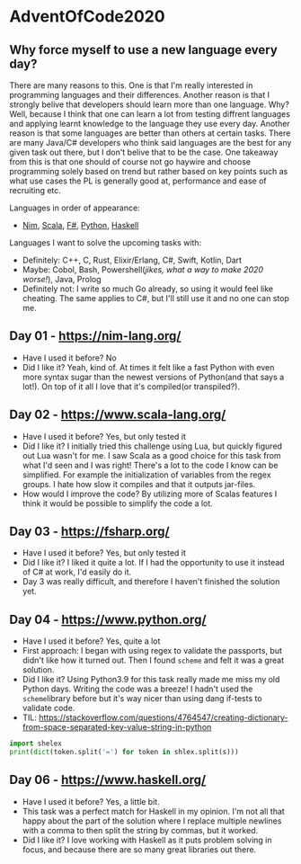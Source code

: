 # AdventOfCode2020
## Why force myself to use a new language every day?
There are many reasons to this. One is that I'm really interested in programming languages and their differences. Another reason is that I strongly belive that developers should learn more than one language. Why? Well, because I think that one can learn a lot from testing diffrent languages and applying learnt knowledge to the language they use every day. Another reason is that some languages are better than others at certain tasks. There are many Java/C# developers who think said languages are the best for any given task out there, but I don't belive that to be the case. One takeaway from this is that one should of course not go haywire and choose programming solely based on trend but rather based on key points such as what use cases the PL is generally good at, performance and ease of recruiting etc. 

Languages in order of appearance:
- [Nim](https://nim-lang.org/), [Scala](https://www.scala-lang.org/), [F#](https://fsharp.org/), [Python](https://fsharp.org/), [Haskell](https://haskell.org)

Languages I want to solve the upcoming tasks with:
- Definitely: C++, C, Rust, Elixir/Erlang, C#, Swift, Kotlin, Dart
- Maybe: Cobol, Bash, Powershell(*jikes, what a way to make 2020 worse!*), Java, Prolog
- Definitely not: I write so much Go already, so using it would feel like cheating. The same applies to C#, but I'll still use it and no one can stop me.

## Day 01 - https://nim-lang.org/
* Have I used it before? No
* Did I like it? Yeah, kind of. At times it felt like a fast Python with even more syntax sugar than the newest versions of Python(and that says a lot!). On top of it all I love that it's compiled(or transpiled?).
## Day 02 - https://www.scala-lang.org/
* Have I used it before? Yes, but only tested it
* Did I like it? I initially tried this challenge using Lua, but quickly figured out Lua wasn't for me. I saw Scala as a good choice for this task from what I'd seen and I was right! There's a lot to the code I know can be simplified. For example the initialization of variables from the regex groups. I hate how slow it compiles and that it outputs jar-files.
* How would I improve the code? By utilizing more of Scalas features I think it would be possible to simplify the code a lot.
## Day 03 - https://fsharp.org/
* Have I used it before? Yes, but only tested it
* Did I like it? I liked it quite a lot. If I had the opportunity to use it instead of C# at work, I'd easily do it.
* Day 3 was really difficult, and therefore I haven't finished the solution yet.
## Day 04 - https://www.python.org/
* Have I used it before? Yes, quite a lot
* First approach: I began with using regex to validate the passports, but didn't like how it turned out. Then I found `scheme` and felt it was a great solution.
* Did I like it? Using Python3.9 for this task really made me miss my old Python days. Writing the code was a breeze! I hadn't used the `scheme`library before but it's way nicer than using dang if-tests to validate code.
* TIL: 
https://stackoverflow.com/questions/4764547/creating-dictionary-from-space-separated-key-value-string-in-python
```python
import shelex
print(dict(token.split('=') for token in shlex.split(s)))
```

## Day 06 - https://www.haskell.org/
* Have I used it before? Yes, a little bit.
* This task was a perfect match for Haskell in my opinion. I'm not all that happy about the part of the solution where I replace multiple newlines with a comma to then split the string by commas, but it worked.
* Did I like it? I love working with Haskell as it puts problem solving in focus, and because there are so many great libraries out there.
